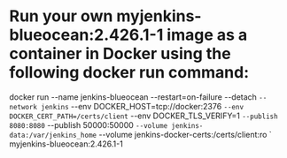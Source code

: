 # Run your own myjenkins-blueocean:2.426.1-1 image as a container in Docker using the following docker run command:

docker run --name jenkins-blueocean --restart=on-failure --detach `
  --network jenkins `
  --env DOCKER_HOST=tcp://docker:2376 `
  --env DOCKER_CERT_PATH=/certs/client `
  --env DOCKER_TLS_VERIFY=1 `
  --publish 8080:8080 `
  --publish 50000:50000 `
  --volume jenkins-data:/var/jenkins_home `
  --volume jenkins-docker-certs:/certs/client:ro `
  myjenkins-blueocean:2.426.1-1 